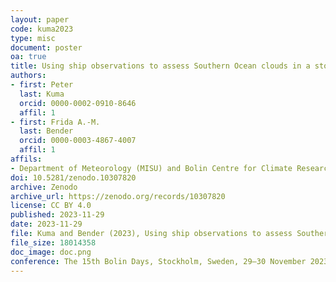 ```yaml
---
layout: paper
code: kuma2023
type: misc
document: poster
oa: true
title: Using ship observations to assess Southern Ocean clouds in a storm-resolving general circulation model ICON
authors:
- first: Peter
  last: Kuma
  orcid: 0000-0002-0910-8646
  affil: 1
- first: Frida A.-M.
  last: Bender
  orcid: 0000-0003-4867-4007
  affil: 1
affils:
- Department of Meteorology (MISU) and Bolin Centre for Climate Research, Stockholm University, Stockholm, Sweden
doi: 10.5281/zenodo.10307820
archive: Zenodo
archive_url: https://zenodo.org/records/10307820
license: CC BY 4.0
published: 2023-11-29
date: 2023-11-29
file: Kuma and Bender (2023), Using ship observations to assess Southern Ocean clouds in a storm-resolving general circulation model ICON.pdf
file_size: 18014358
doc_image: doc.png
conference: The 15th Bolin Days, Stockholm, Sweden, 29–30 November 2023
---
```

